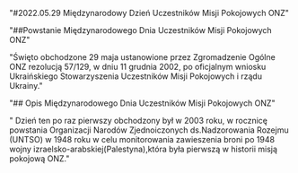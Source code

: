 "#2022.05.29 Międzynarodowy Dzień Uczestników Misji Pokojowych ONZ"

"##Powstanie Międzynarodowego Dnia Uczestników Misji Pokojowych ONZ"

"Święto obchodzone 29 maja ustanowione przez Zgromadzenie Ogólne ONZ rezolucją 57/129, w dniu 11 grudnia 2002, po oficjalnym wniosku Ukraińskiego Stowarzyszenia Uczestników Misji Pokojowych i rządu Ukrainy."

"## Opis Międzynarodowego Dnia Uczestników Misji Pokojowych ONZ"

" Dzień ten po raz pierwszy obchodzony był w 2003 roku, w rocznicę powstania Organizacji Narodów Zjednoiczonych ds.Nadzorowania Rozejmu (UNTSO) w 1948 roku w celu monitorowania zawieszenia broni po 1948 wojny izraelsko-arabskiej(Palestyna),która była pierwszą w historii misją pokojową ONZ."